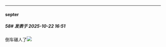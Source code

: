 ﻿
*****

####  septer  
##### 58#       发表于 2025-10-22 16:51

倒车碾人了<img src="https://static.stage1st.com/image/smiley/face2017/227.gif" referrerpolicy="no-referrer">

